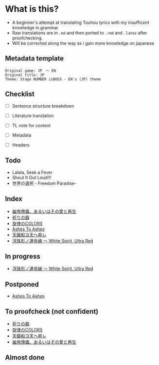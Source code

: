 # What is this?

- A beginner's attempt at translating Touhou lyrics with my insufficent knowledge in grammar
- Raw translations are in `.md` and then ported to `.rmd` and `.latex` after proofchecking.
- Will be corrected along the way as i gain more knowledge on japanese

## Metadata template
```
Original game: JP　～ EN
Original title: JP
Theme: Stage NUMBER isBOSS - EN's (JP) theme
```

## Checklist
- [ ] Sentence structure breakdown
- [ ] Literature translation
- [ ] TL note for context
- [ ] Metadata
- [ ] Headers


## Todo

- Lalala, Seek a Fever
- Shout It Out Loud!!!
- 世界の選択 - Freedom Paradise-

## Index

- [幽鬼傀儡、あるいはその愛と再生](幽鬼傀儡、あるいはその愛と再生.md)
- [祈りの器](祈りの器.md)
- [旋律のCOLORS](旋律のCOLORS.md)
- [Ashes To Ashes](Ashes_To_Ashes.md)
- [天磐船ヨ天ヘ昇レ](天磐船ヨ天ヘ昇レ.md)
- [浮珠形ノ運命線 ～ White Spirit, Ultra Red](White_Spirit_Ultra_Red.md)

## In progress
- [浮珠形ノ運命線 ～ White Spirit, Ultra Red](White_Spirit_Ultra_Red.md)

## Postponed
- [Ashes To Ashes](Ashes_To_Ashes.md)

## To proofcheck (not confident)
- [祈りの器](祈りの器.md)
- [旋律のCOLORS](旋律のCOLORS.md)
- [天磐船ヨ天ヘ昇レ](天磐船ヨ天ヘ昇レ.md)
- [幽鬼傀儡、あるいはその愛と再生](幽鬼傀儡、あるいはその愛と再生.md)

## Almost done
